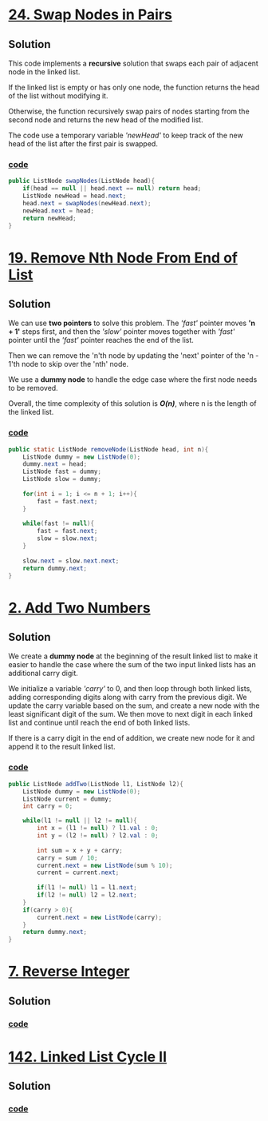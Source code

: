 # [24. Swap Nodes in Pairs](https://leetcode.com/problems/swap-nodes-in-pairs/)

## Solution

This code implements a **recursive** solution that swaps each pair of
adjacent node in the linked list. 

If the linked list is empty or has only one node, the function
returns the head of the list without modifying it. 

Otherwise, the function recursively swap pairs of nodes
starting from the second node and returns the new head of the modified 
list. 

The code use a temporary variable _'newHead'_ to keep track of
the new head of the list after the first pair is swapped.

### [code](../src/main/java/Day4T24SwapNodesInPairs.java)

```java
public ListNode swapNodes(ListNode head){
    if(head == null || head.next == null) return head;
    ListNode newHead = head.next;
    head.next = swapNodes(newHead.next);
    newHead.next = head;
    return newHead;
}
```

# [19. Remove Nth Node From End of List](https://leetcode.com/problems/remove-nth-node-from-end-of-list/)

## Solution
We can use **two pointers** to solve this problem. The _'fast'_ pointer
moves **'n + 1'** steps first, and then the _'slow'_ pointer moves together
with _'fast'_ pointer until the _'fast'_ pointer reaches the end of the
list. 

Then we can remove the 'n'th node by updating the 'next' pointer 
of the 'n - 1'th node to skip over the 'nth' node.

We use a **dummy node** to handle the edge case where the first node needs to be removed.

Overall, the time complexity of this solution is _**O(n)**_, where n is the length of the linked list.

### [code](../src/main/java/Day4T19RemoveNthNodeFromEndOfList.java)

```java
public static ListNode removeNode(ListNode head, int n){
    ListNode dummy = new ListNode(0);
    dummy.next = head;
    ListNode fast = dummy;
    ListNode slow = dummy;
    
    for(int i = 1; i <= n + 1; i++){
        fast = fast.next;
    }
    
    while(fast != null){
        fast = fast.next;
        slow = slow.next;
    }
    
    slow.next = slow.next.next;
    return dummy.next;
}
```


# [2. Add Two Numbers](https://leetcode.com/problems/add-two-numbers/)

## Solution
We create a **dummy node** at the beginning of the result linked list to
make it easier to handle the case where the sum of the two input 
linked lists has an additional carry digit.

We initialize a variable _'carry'_ to 0, and then loop through both
linked lists, adding corresponding digits along with carry from the previous
digit. We update the carry variable based on the sum, and create a new
node with the least significant digit of the sum. We then move to next
digit in each linked list and continue until reach the end of both
linked lists.

If there is a carry digit in the end of addition, we create new node
for it and append it to the result linked list.

### [code](../src/main/java/Day4T2AddTwoNumbers.java)
```java
public ListNode addTwo(ListNode l1, ListNode l2){
    ListNode dummy = new ListNode(0);
    ListNode current = dummy;
    int carry = 0;

    while(l1 != null || l2 != null){
        int x = (l1 != null) ? l1.val : 0;
        int y = (l2 != null) ? l2.val : 0;
        
        int sum = x + y + carry;
        carry = sum / 10;
        current.next = new ListNode(sum % 10);
        current = current.next;
        
        if(l1 != null) l1 = l1.next;
        if(l2 != null) l2 = l2.next;
    }
    if(carry > 0){
        current.next = new ListNode(carry);
    }
    return dummy.next;
}
```



# [7. Reverse Integer](https://leetcode.com/problems/reverse-integer/)

## Solution


### [code](../src/main/java/Day4T7ReverseInteger.java)


# [142. Linked List Cycle II](https://leetcode.com/problems/linked-list-cycle-ii/)

## Solution


### [code](../src/main/java/Day4T142LinkedListCycleII.java)





















